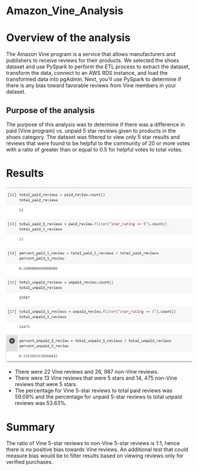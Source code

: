 # Amazon_Vine_Analysis
# Overview of the analysis
The Amazon Vine program is a service that allows manufacturers and publishers to receive reviews for their products. We selected the shoes dataset and use PySpark to perform the ETL process to extract the dataset, transform the data, connect to an AWS RDS instance, and load the transformed data into pgAdmin. Next, you’ll use PySpark to determine if there is any bias toward favorable reviews from Vine members in your dataset.
## Purpose of the analysis
The purpose of this analysis was to determine if there was a difference in paid (Vine program) vs. unpaid 5 star reviews given to products in the shoes category. The dataset was filtered to view only 5 star results and reviews that were found to be helpful to the community of 20 or more votes with a ratio of greater than or equal to 0.5 for helpful votes to total votes.
# Results
![Vine Review Results](https://github.com/arelysrsd87/Amazon_Vine_Analysis/blob/main/Resources/Results.jpg)
- There were 22 Vine reviews and 26, 987 non-Vine reviews.
- There were 13 Vine reviews that were 5 stars and 14, 475 non-Vine reviews that were 5 stars.
- The percentage for Vine 5-star reviews to total paid reviews was 59.09% and the percentage for unpaid 5-star reviews to total unpaid reviews was 53.63%.
# Summary
The ratio of Vine 5-star reviews to non-Vine 5-star reviews is 1:1, hence there is no positive bias towards Vine reviews. An additional test that could measure bias would be to filter results based on viewing reviews only for verified purchases. 
